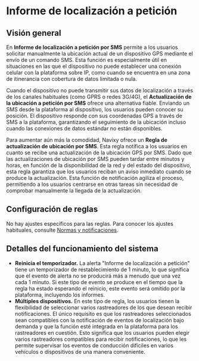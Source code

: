 # Informe de localización a petición

## Visión general

En **Informe de localización a petición por SMS** permite a los usuarios solicitar manualmente la ubicación actual de un dispositivo GPS mediante el envío de un comando SMS. Esta función es especialmente útil en situaciones en las que el dispositivo no puede establecer una conexión celular con la plataforma sobre IP, como cuando se encuentra en una zona de itinerancia con cobertura de datos limitada o nula.

Cuando el dispositivo no puede transmitir sus datos de localización a través de los canales habituales (como GPRS o redes 3G/4G), el **Actualización de la ubicación a petición por SMS** ofrece una alternativa fiable. Enviando un SMS desde la plataforma al dispositivo, los usuarios pueden conocer su posición. El dispositivo responde con sus coordenadas GPS a través de SMS a la plataforma, garantizando el seguimiento de la ubicación incluso cuando las conexiones de datos estándar no están disponibles.

Para aumentar aún más la comodidad, Navixy ofrece un **Regla de actualización de ubicación por SMS**. Esta regla notifica a los usuarios en cuanto se recibe una actualización de la ubicación GPS por SMS. Dado que las actualizaciones de ubicación por SMS pueden tardar entre minutos y horas, en función de la disponibilidad de la red y del estado del dispositivo, esta regla garantiza que los usuarios reciban un aviso inmediato cuando se produce la actualización. Esta función de notificación agiliza el proceso, permitiendo a los usuarios centrarse en otras tareas sin necesidad de comprobar manualmente la llegada de la actualización.

## Configuración de reglas

No hay ajustes específicos para las reglas. Para conocer los ajustes habituales, consulte [Normas y notificaciones](../../).

## Detalles del funcionamiento del sistema

* **Reinicia el temporizador.** La alerta "Informe de localización a petición" tiene un temporizador de restablecimiento de 1 minuto, lo que significa que el evento de alerta no se producirá más a menudo que una vez cada 1 minuto. Si este tipo de evento se produce en el tiempo que la regla ha estado esperando el reinicio, este evento será omitido por la plataforma, incluyendo los informes.
* **Múltiples dispositivos.** En este tipo de regla, los usuarios tienen la flexibilidad de seleccionar varios rastreadores de los que desean recibir notificaciones. El único requisito es que los rastreadores seleccionados sean compatibles con la notificación de eventos de localización bajo demanda y que la función esté integrada en la plataforma para los rastreadores en cuestión. Esto significa que los usuarios pueden elegir varios rastreadores compatibles para recibir notificaciones, lo que les permite supervisar los eventos de conducción difíciles en varios vehículos o dispositivos de una manera conveniente.
